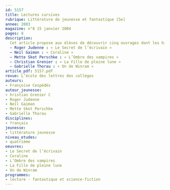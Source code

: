 ```yaml
---
id: 5157
title: Lectures cursives 
rubrique: Littérature de jeunesse et fantastique [5e]
annee: 2003
magazine: n°8 15 janvier 2004
pages: 8
description: 
  Cet article propose aux élèves de découvrir cinq ouvrages dont les histoires associent à la réalité quotidienne un événement ou une aventure étranges et invraisemblables. Chaque roman présente un personnage central très attachant et sait tenir le lecteur en haleine jusqu’à la fin. Au-delà du romanesque, lcelui-ci est aussi invité à réfléchir sur ce qui peut paraître incroyable, mais qui a souvent son explication dans l’imaginaire et l’inconscient collectif ou individuel.
  – Roger Judenne : « Le Secret de l’écrivain »
  – Neil Gaiman : « Coraline »
  – Mette Skot Perschke : « L’Ombre des vampires »
  – Christian Grenier : « La Fille de pleine lune »
  – Gabrielle Thorau : « Un de Winram »
article_pdf: 5157.pdf
revue: L’école des lettres des collèges
auteurs:
- Françoise Cespédès
auteur_jeunesse:
- hristian Grenier C
- Roger Judenne
- Neil Gaiman
- Mette Skot Perschke
- Gabrielle Thorau
disciplines:
- français
jeunesse:
- littérature jeunesse
niveau_etudes:
- quatrième
oeuvres:
- Le Secret de l’écrivain
- Coraline
- L’Ombre des vampires
- La Fille de pleine lune
- Un de Winram
programmes:
- lecture - fantastique et science-fiction
---
```

